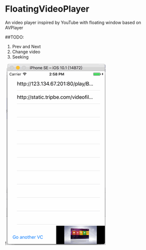 # FloatingVideoPlayer
An video player inspired by YouTube with floating window based on AVPlayer

##TODO:

1. Prev and Next
2. Change video
3. Seeking

!![image](demo.gif)